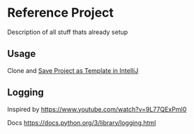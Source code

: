 # Reference Project
 
Description of all stuff thats already setup

## Usage
Clone and [Save Project as Template in IntelliJ](https://www.jetbrains.com/help/idea/saving-project-as-template.html#save-as-template)

## Logging
Inspired by https://www.youtube.com/watch?v=9L77QExPmI0

Docs https://docs.python.org/3/library/logging.html